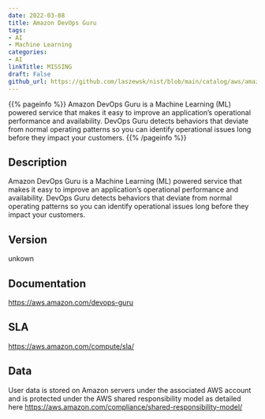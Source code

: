 ```yaml
---
date: 2022-03-08
title: Amazon DevOps Guru
tags: 
- AI
- Machine Learning
categories: 
- AI
linkTitle: MISSING
draft: False         
github_url: https://github.com/laszewsk/nist/blob/main/catalog/aws/amazon-devops-guru.yaml
---
```


{{% pageinfo %}}
Amazon DevOps Guru is a Machine Learning (ML) powered service that makes it easy to improve an application’s operational performance and availability. DevOps Guru detects behaviors that deviate from normal operating patterns so you can identify operational issues long before they impact your customers.
{{% /pageinfo %}}

## Description

Amazon DevOps Guru is a Machine Learning (ML) powered service that makes it easy to improve an application’s operational performance and availability. DevOps Guru detects behaviors that deviate from normal operating patterns so you can identify operational issues long before they impact your customers.

## Version

unkown

## Documentation

https://aws.amazon.com/devops-guru

## SLA

https://aws.amazon.com/compute/sla/

## Data

User data is stored on Amazon servers under the associated AWS account and is protected under the AWS shared responsibility model as detailed here https://aws.amazon.com/compliance/shared-responsibility-model/
